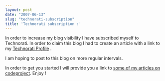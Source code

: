 ```yaml
---
layout: post
date: "2007-06-13"
slug: "technorati-subscription"
title: 'Technorati subscription :'
---
```


<p>
In order to increase my blog visibility I have subscribed myself to Technorati.&nbsp;In order to claim this blog I had to create an article with a link to my&nbsp;<a rel="me" href="http://technorati.com/claim/84sb36mry">Technorati Profile</a>&nbsp;.
</p>
<p>
I am hoping to&nbsp;post to this blog on&nbsp;more regular intervals.
</p>
<p>
In order to get you started I will&nbsp;provide you a link to <a href="http://www.codeproject.com/script/articles/list_articles.asp?userid=616289">some of my articles on codeproject</a>. Enjoy&nbsp;!
</p>
